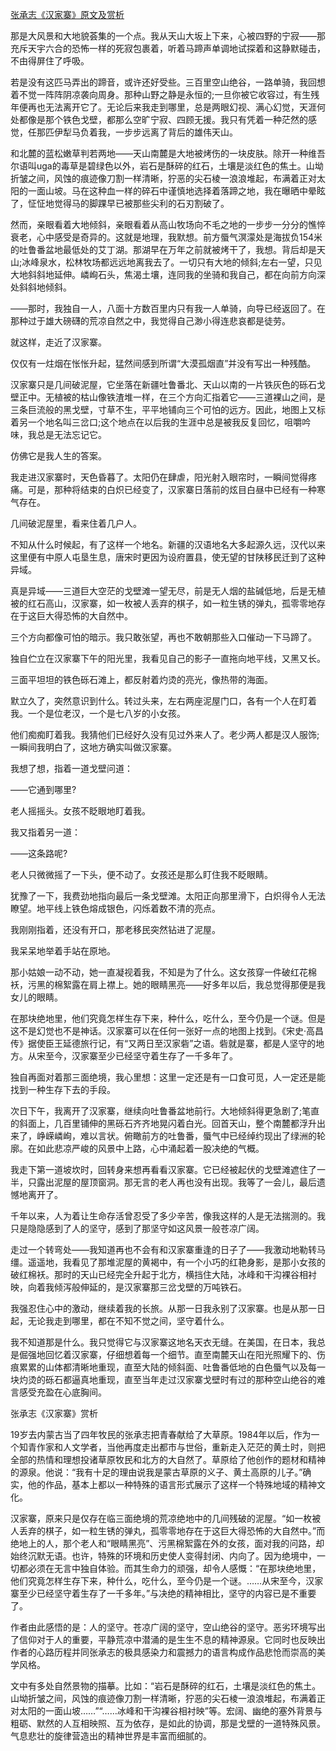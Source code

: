 [张承志《汉家寨》原文及赏析](https://www.vrrw.net/wx/10858.html)

那是大风景和大地貌荟集的一个点。我从天山大坂上下来，心被四野的宁寂——那充斥天宇六合的恐怖一样的死寂包裹着，听着马蹄声单调地试探着和这静默碰击，不由得屏住了呼吸。

若是没有这匹马弄出的蹄音，或许还好受些。三百里空山绝谷，一路单骑，我回想着不觉一阵阵阴凉袭向周身。那种山野之静是永恒的;一旦你被它收容过，有生残年便再也无法离开它了。无论后来我走到哪里，总是两眼幻视、满心幻觉，天涯何处都像是那个铁色戈壁，都那么空旷宁寂、四顾无援。我只有凭着一种茫然的感觉，任那匹伊犁马负着我，一步步远离了背后的雄伟天山。

和北麓的蓝松嫩草判若两地——天山南麓是大地被烤伤的一块皮肤。除开一种维吾尔语叫uga的毒草是碧绿色以外，岩石是酥碎的红石，土壤是淡红色的焦土。山坳折皱之间，风蚀的痕迹像刀割一样清晰，狞恶的尖石棱一浪浪堆起，布满着正对太阳的一面山坡。马在这种血一样的碎石中谨慎地选择着落蹄之地，我在曝晒中晕眩了，怔怔地觉得马的脚踝早已被那些尖利的石刃割破了。

然而，亲眼看着大地倾斜，亲眼看着从高山牧场向不毛之地的一步步一分分的憔悴衰老，心中感受是奇异的。这就是地理，我默想。前方蜃气溟濛处是海拔负154米的吐鲁番盆地最低处的艾丁湖。那湖早在万年之前就被烤干了，我想。背后却是天山;冰峰泉水，松林牧场都远远地离我去了。一切只有大地的倾斜;左右一望，只见大地斜斜地延伸。嶙峋石头，焦渴土壤，连同我的坐骑和我自己，都在向前方向深处斜斜地倾斜。



——那时，我独自一人，八面十方数百里内只有我一人单骑，向导已经返回了。在那种过于雄大磅礴的荒凉自然之中，我觉得自己渺小得连悲哀都是徒劳。

就这样，走近了汉家寨。

仅仅有一炷烟在怅怅升起，猛然间感到所谓“大漠孤烟直”并没有写出一种残酷。

汉家寨只是几间破泥屋，它坐落在新疆吐鲁番北、天山以南的一片铁灰色的砾石戈壁正中。无植被的枯山像铁渣堆一样，在三个方向汇指着它——三道裸山之间，是三条巨流般的黑戈壁，寸草不生，平平地铺向三个可怕的远方。因此，地图上又标着另一个地名叫三岔口;这个地点在以后我的生涯中总是被我反复回忆，咀嚼吟味，我总是无法忘记它。

仿佛它是我人生的答案。

我走进汉家寨时，天色昏暮了。太阳仍在肆虐，阳光射入眼帘时，一瞬间觉得疼痛。可是，那种将结束的白炽已经变了，汉家寨日落前的炫目白昼中已经有一种寒气存在。

几间破泥屋里，看来住着几户人。

不知从什么时候起，有了这样一个地名。新疆的汉语地名大多起源久远，汉代以来这里便有中原人屯垦生息，唐宋时更因为设府置县，使无望的甘陕移民迁到了这种异域。

真是异域——三道巨大空茫的戈壁滩一望无尽，前是无人烟的盐碱低地，后是无植被的红石高山，汉家寨，如一枚被人丢弃的棋子，如一粒生锈的弹丸，孤零零地存在于这巨大得恐怖的大自然中。

三个方向都像可怕的暗示。我只敢张望，再也不敢朝那些入口催动一下马蹄了。

独自伫立在汉家寨下午的阳光里，我看见自己的影子一直拖向地平线，又黑又长。

三面平坦坦的铁色砾石滩上，都反射着灼烫的亮光，像热带的海面。

默立久了，突然意识到什么。转过头来，左右两座泥屋门口，各有一个人在盯着我。一个是位老汉，一个是七八岁的小女孩。

他们痴痴盯着我。我猜他们已经好久没有见过外来人了。老少两人都是汉人服饰;一瞬间我明白了，这地方确实叫做汉家寨。

我想了想，指着一道戈壁问道：

——它通到哪里?

老人摇摇头。女孩不眨眼地盯着我。

我又指着另一道：

——这条路呢?

老人只微微摇了一下头，便不动了。女孩还是那么盯住我不眨眼睛。

犹豫了一下，我费劲地指向最后一条戈壁滩。太阳正向那里滑下，白炽得令人无法瞭望。地平线上铁色熔成银色，闪烁着数不清的亮点。

我刚刚指着，还没有开口，那老移民突然钻进了泥屋。

我呆呆地举着手站在原地。

那小姑娘一动不动，她一直凝视着我，不知是为了什么。这女孩穿一件破红花棉袄，污黑的棉絮露在肩上襟上。她的眼睛黑亮——好多年以后，我总觉得那便是我女儿的眼睛。

在那块绝地里，他们究竟怎样生存下来，种什么，吃什么，至今仍是一个谜。但是这不是幻觉也不是神话。汉家寨可以在任何一张好一点的地图上找到。《宋史·高昌传》据使臣王延德旅行记，有“又两日至汉家砦”之语。砦就是寨，都是人坚守的地方。从宋至今，汉家寨至少已经坚守着生存了一千多年了。

独自再面对着那三面绝境，我心里想：这里一定还是有一口食可觅，人一定还是能找到一种生存下去的手段。

次日下午，我离开了汉家寨，继续向吐鲁番盆地前行。大地倾斜得更急剧了;笔直的斜面上，几百里铺伸的黑砾石齐齐地晃闪着白光。回首天山，整个南麓都浮升出来了，峥嵘嶙峋，难以言状。俯瞰前方的吐鲁番，蜃气中已经绰约现出了绿洲的轮廓。在如此悲凉严峻的风景中上路，心中涌起着一股决绝的气概。

我走下第一道坡坎时，回转身来想再看看汉家寨。它已经被起伏的戈壁滩遮住了一半，只露出泥屋的屋顶窗洞。那无言的老人再也没有出现。我等了一会儿，最后遗憾地离开了。

千年以来，人为着让生命存活曾忍受了多少辛苦，像我这样的人是无法揣测的。我只是隐隐感到了人的坚守，感到了那坚守如这风景一般苍凉广阔。

走过一个转弯处——我知道再也不会有和汉家寨重逢的日子了——我激动地勒转马缰。遥遥地，我看见了那堆泥屋的黄褐中，有一个小巧的红艳身影，是那小女孩的破红棉袄。那时的天山已经完全升起于北方，横挡住大陆，冰峰和干沟裸谷相衬映，向着我倾泻般伸延的，是汉家寨那三岔戈壁的万吨铁石。

我强忍住心中的激动，继续着我的长旅。从那一日我永别了汉家寨。也是从那一日起，无论我走到哪里，都在不知不觉之间，坚守着什么。

我不知道那是什么。我只觉得它与汉家寨这地名天衣无缝。在美国，在日本，我总是倔强地回忆着汉家寨，仔细想着每一个细节。直至南麓天山在阳光照耀下的、伤痕累累的山体都清晰地重现，直至大陆的倾斜面、吐鲁番低地的白色蜃气以及每一块灼烫的砾石都逼真地重现，直至当年走过汉家寨戈壁时有过的那种空山绝谷的难言感受充盈在心底胸间。

张承志《汉家寨》赏析

19岁去内蒙古当了四年牧民的张承志把青春献给了大草原。1984年以后，作为一个知青作家和人文学者，当他再度走出都市与世俗，重新走入茫茫的黄土时，则把全部的热情和理想投诸草原牧民和北方的大自然了。草原给了他创作的题材和精神的源泉。他说：“我有十足的理由说我是蒙古草原的义子、黄土高原的儿子。”确实，他的作品，基本上都以一种特殊的语言形式展示了这样一个特殊地域的精神文化。

汉家寨，原来只是仅存在临三面绝境的荒凉绝地中的几间残破的泥屋。“如一枚被人丢弃的棋子，如一粒生锈的弹丸，孤零零地存在于这巨大得恐怖的大自然中。”而绝地上的人，那个老人和“眼睛黑亮”、污黑棉絮露在外的女孩，面对我的问路，却始终沉默无语。也许，特殊的环境和历史使人变得封闭、内向了。因为绝境中，一切都必须在无言中独自体验。而其生命力的顽强，却令人感慨：“在那块绝地里，他们究竟怎样生存下来，种什么，吃什么，至今仍是一个谜。……从宋至今，汉家寨至少已经坚守着生存了一千多年。”与决绝的精神相比，坚守的内容已是不重要了。

作者由此感悟的是：人的坚守。苍凉广阔的坚守，空山绝谷的坚守。恶劣环境写出了信仰对于人的重要，平静荒凉中潜涌的是生生不息的精神源泉。它同时也反映出作者的心路历程并同张承志的极具感染力和震撼力的语言构成作品悲怆而崇高的美学风格。

文中有多处自然景物的描摹。比如：“岩石是酥碎的红石，土壤是淡红色的焦土。山坳折皱之间，风蚀的痕迹像刀割一样清晰，狞恶的尖石棱一浪浪堆起，布满着正对太阳的一面山坡……”“……冰峰和干沟裸谷相衬映”等。宏阔、幽绝的塞外背景与粗砺、默然的人互相映照、互为依存，是如此的协调，那是戈壁的一道特殊风景。气息悲壮的旋律营造出的精神世界是丰富而细腻的。

